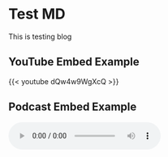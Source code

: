 # Test MD

This is testing blog

## YouTube Embed Example

{{< youtube dQw4w9WgXcQ >}}

## Podcast Embed Example

<audio controls>
  <source src="https://www.soundhelix.com/examples/mp3/SoundHelix-Song-1.mp3" type="audio/mpeg">
  Your browser does not support the audio element.
</audio>

